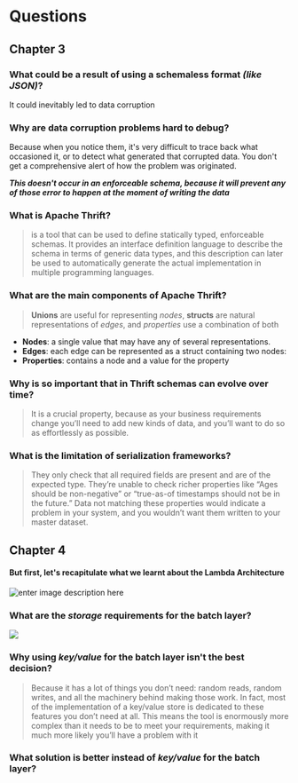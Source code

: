 # Questions 

## Chapter 3
### What could be a result of using a schemaless format _(like JSON)_?
It could inevitably led to data corruption

### Why are data corruption problems hard to debug?
Because when you notice them, it's very difficult to trace back what occasioned it, or to detect what generated that corrupted data.
You don't get a comprehensive alert of how the problem was originated.

**_This doesn't occur in an enforceable schema, because it will prevent any of those error to happen at the moment of writing the data_**

### What is Apache Thrift?
>  is a tool that can be used to define statically typed, enforceable schemas. It provides an interface definition language to describe the schema in terms of generic data types, and this description can later be used to automatically generate the actual implementation in multiple programming languages. 

### What are the main components of Apache Thrift?
> **Unions** are useful for representing _nodes_, **structs** are natural representations of _edges_, and _properties_ use a combination of both
- **Nodes**: a single value that may have any of several representations.
- **Edges**: each edge can be represented as a struct containing two nodes: 
- **Properties**:  contains a node and a value for the property
### Why is so important that in Thrift schemas can evolve over time?
> It is a crucial property, because as your business requirements change you’ll need to add new kinds of data, and you’ll want to do so as effortlessly as possible.  

### What is the limitation of serialization frameworks?
> They only check that all required fields are present and are of the expected type. They’re unable to check richer properties like “Ages should be non-negative” or “true-as-of timestamps should not be in the future.” Data not matching these properties would indicate a problem in your system, and you wouldn’t want them written to your master dataset.
> 
## Chapter 4
#### But first, let's recapitulate what we learnt about the Lambda Architecture
 ![enter image description here](https://github.com/oswaldochan/5_MassiveData/blob/master/cap3&4/images/Anotaci%C3%B3n%202020-05-24%20185546.png?raw=true)

### What are the _storage_ requirements for the batch layer?
![](https://github.com/oswaldochan/5_MassiveData/blob/master/cap3&4/images/Anotaci%C3%B3n%202020-05-24%201855466.png?raw=true)  

### Why using _key/value_ for the batch layer isn't the best decision?
> Because it has a lot of things you don’t need: random reads, random writes, and all the machinery behind making those work. In fact, most of the implementation of a key/value store is dedicated to these features you don’t need at all. This means the tool is enormously more complex than it needs to be to meet your requirements, making it much more likely you’ll have a problem with it

### What solution is better instead of _key/value_ for the batch layer?

<!--stackedit_data:
eyJoaXN0b3J5IjpbMTYwNzUyNDk5MSwtMTQ4MzQzNDI5NSwtMT
gyNDc2MTY0XX0=
-->